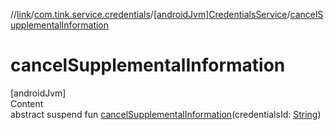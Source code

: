 //[link](../../index.md)/[com.tink.service.credentials](../index.md)/[[androidJvm]CredentialsService](index.md)/[cancelSupplementalInformation](cancel-supplemental-information.md)



# cancelSupplementalInformation  
[androidJvm]  
Content  
abstract suspend fun [cancelSupplementalInformation](cancel-supplemental-information.md)(credentialsId: [String](https://kotlinlang.org/api/latest/jvm/stdlib/kotlin/-string/index.html))  



